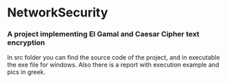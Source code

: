 # NetworkSecurity
### A project implementing El Gamal and Caesar Cipher text encryption

In src folder you can find the source code of the project, and in executable the exe file for windows.
Also there is a report with execution example and pics in greek. 

